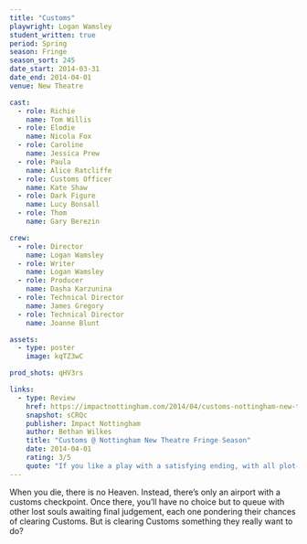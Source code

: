 ```yaml
---
title: "Customs"
playwright: Logan Wamsley
student_written: true
period: Spring
season: Fringe
season_sort: 245
date_start: 2014-03-31
date_end: 2014-04-01
venue: New Theatre

cast:
  - role: Richie
    name: Tom Willis
  - role: Elodie
    name: Nicola Fox
  - role: Caroline
    name: Jessica Prew
  - role: Paula
    name: Alice Ratcliffe
  - role: Customs Officer
    name: Kate Shaw
  - role: Dark Figure
    name: Lucy Bonsall
  - role: Thom
    name: Gary Berezin

crew:
  - role: Director
    name: Logan Wamsley
  - role: Writer
    name: Logan Wamsley
  - role: Producer
    name: Dasha Karzunina
  - role: Technical Director
    name: James Gregory
  - role: Technical Director
    name: Joanne Blunt

assets:
  - type: poster
    image: kqTZ3wC

prod_shots: qHV3rs

links:
  - type: Review
    href: https://impactnottingham.com/2014/04/customs-nottingham-new-theatre-fringe-season/
    snapshot: sCRQc
    publisher: Impact Nottingham 
    author: Bethan Wilkes
    title: "Customs @ Nottingham New Theatre Fringe Season"
    date: 2014-04-01
    rating: 3/5
    quote: "If you like a play with a satisfying ending, with all plot-ends neatly tied, this is not the play for you. Instead, it felt like the beginning of a new story; a story that will be running through my head for months to come."
---
```


When you die, there is no Heaven. Instead, there’s only an airport with a customs checkpoint. Once there, you’ll have no choice but to queue with other lost souls awaiting final judgement, each one pondering their chances of clearing Customs. But is clearing Customs something they really want to do?
